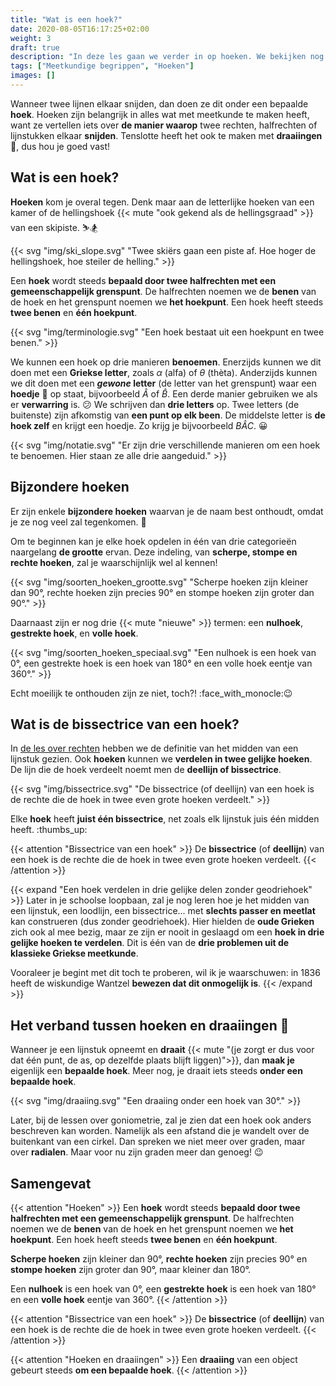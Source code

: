 ```yaml
---
title: "Wat is een hoek?"
date: 2020-08-05T16:17:25+02:00
weight: 3
draft: true
description: "In deze les gaan we verder in op hoeken. We bekijken nog eens wat een hoek precies is en we bekijken enkele bijzondere hoeken waarna we leren over de bissectrice of deellijn."
tags: ["Meetkundige begrippen", "Hoeken"]
images: []
---
```

Wanneer twee lijnen elkaar snijden, dan doen ze dit onder een bepaalde **hoek**. Hoeken zijn belangrijk in alles wat met meetkunde te maken heeft, want ze vertellen iets over **de manier waarop** twee rechten, halfrechten of lijnstukken elkaar **snijden**. Tenslotte heeft het ook te maken met **draaiingen** :woozy_face:, dus hou je goed vast!

## Wat is een hoek?
**Hoeken** kom je overal tegen. Denk maar aan de letterlijke hoeken van een kamer of de hellingshoek {{< mute "ook gekend als de hellingsgraad" >}} van een skipiste. :skier::snowboarder:

{{< svg "img/ski_slope.svg" "Twee skiërs gaan een piste af. Hoe hoger de hellingshoek, hoe steiler de helling." >}}

Een **hoek** wordt steeds **bepaald door twee halfrechten met een gemeenschappelijk grenspunt**. De halfrechten noemen we de **benen** van de hoek en het grenspunt noemen we **het hoekpunt**. Een hoek heeft steeds **twee benen** en **één hoekpunt**.

{{< svg "img/terminologie.svg" "Een hoek bestaat uit een hoekpunt en twee benen." >}}

We kunnen een hoek op drie manieren **benoemen**. Enerzijds kunnen we dit doen met een **Griekse letter**, zoals $\alpha$ (alfa) of $\theta$ (thèta). Anderzijds kunnen we dit doen met een ***gewone* letter** (de letter van het grenspunt) waar een **hoedje** :tophat: op staat, bijvoorbeeld $\hat{A}$ of $\hat{B}$. Een derde manier gebruiken we als er **verwarring** is. :confused: We schrijven dan **drie letters** op. Twee letters (de buitenste) zijn afkomstig van **een punt op elk been**. De middelste letter is **de hoek zelf** en krijgt een hoedje. Zo krijg je bijvoorbeeld $B\hat{A}C$. :grinning:

{{< svg "img/notatie.svg" "Er zijn drie verschillende manieren om een hoek te benoemen. Hier staan ze alle drie aangeduid." >}}

## Bijzondere hoeken
Er zijn enkele **bijzondere hoeken** waarvan je de naam best onthoudt, omdat je ze nog veel zal tegenkomen. :brain:

Om te beginnen kan je elke hoek opdelen in één van drie categorieën naargelang **de grootte** ervan. Deze indeling, van **scherpe, stompe en rechte hoeken**, zal je waarschijnlijk wel al kennen!

{{< svg "img/soorten_hoeken_grootte.svg" "Scherpe hoeken zijn kleiner dan 90°, rechte hoeken zijn precies 90° en stompe hoeken zijn groter dan 90°." >}}

Daarnaast zijn er nog drie {{< mute "nieuwe" >}} termen: een **nulhoek**, **gestrekte hoek**, en **volle hoek**. 

{{< svg "img/soorten_hoeken_speciaal.svg" "Een nulhoek is een hoek van 0°, een gestrekte hoek is een hoek van 180° en een volle hoek eentje van 360°." >}}

Echt moeilijk te onthouden zijn ze niet, toch?! :face_with_monocle::wink:

## Wat is de bissectrice van een hoek?
In [de les over rechten](../rechten) hebben we de definitie van het midden van een lijnstuk gezien. Ook **hoeken** kunnen we **verdelen in twee gelijke hoeken**. De lijn die de hoek verdeelt noemt men de **deellijn of bissectrice**. 

{{< svg "img/bissectrice.svg" "De bissectrice (of deellijn) van een hoek is de rechte die de hoek in twee even grote hoeken verdeelt." >}}

Elke **hoek** heeft **juist één bissectrice**, net zoals elk lijnstuk juis één midden heeft. :thumbs_up:

{{< attention "Bissectrice van een hoek" >}}
De **bissectrice** (of **deellijn**) van een hoek is de rechte die de hoek in twee even grote hoeken verdeelt.
{{< /attention >}}

{{< expand "Een hoek verdelen in drie gelijke delen zonder geodriehoek" >}}
Later in je schoolse loopbaan, zal je nog leren hoe je het midden van een lijnstuk, een loodlijn, een bissectrice... met **slechts passer en meetlat** kan construeren (dus zonder geodriehoek). Hier hielden de **oude Grieken** zich ook al mee bezig, maar ze zijn er nooit in geslaagd om een **hoek in drie gelijke hoeken te verdelen**. Dit is één van de **drie problemen uit de klassieke Griekse meetkunde**. 

Vooraleer je begint met dit toch te proberen, wil ik je waarschuwen: in 1836 heeft de wiskundige Wantzel **bewezen dat dit onmogelijk is**.
{{< /expand >}}

## Het verband tussen hoeken en draaiingen :woozy_face:
Wanneer je een lijnstuk opneemt en **draait** {{< mute "(je zorgt er dus voor dat één punt, de as, op dezelfde plaats blijft liggen)">}}, dan **maak je** eigenlijk een **bepaalde hoek**. Meer nog, je draait iets steeds **onder een bepaalde hoek**.

{{< svg "img/draaiing.svg" "Een draaiing onder een hoek van 30°." >}}

Later, bij de lessen over goniometrie, zal je zien dat een hoek ook anders beschreven kan worden. Namelijk als een afstand die je wandelt over de buitenkant van een cirkel. Dan spreken we niet meer over graden, maar over **radialen**. Maar voor nu zijn graden meer dan genoeg! :wink:

## Samengevat
{{< attention "Hoeken" >}}
Een **hoek** wordt steeds **bepaald door twee halfrechten met een gemeenschappelijk grenspunt**. De halfrechten noemen we de **benen** van de hoek en het grenspunt noemen we **het hoekpunt**. Een hoek heeft steeds **twee benen** en **één hoekpunt**.

**Scherpe hoeken** zijn kleiner dan 90°, **rechte hoeken** zijn precies 90° en **stompe hoeken** zijn groter dan 90°, maar kleiner dan 180°.

Een **nulhoek** is een hoek van 0°, een **gestrekte hoek** is een hoek van 180° en een **volle hoek** eentje van 360°.
{{< /attention >}}

{{< attention "Bissectrice van een hoek" >}}
De **bissectrice** (of **deellijn**) van een hoek is de rechte die de hoek in twee even grote hoeken verdeelt.
{{< /attention >}}

{{< attention "Hoeken en draaiingen" >}}
Een **draaiing** van een object gebeurt steeds **om een bepaalde hoek**.
{{< /attention >}}
